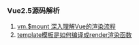 
###  Vue2.5源码解析

1.  [vm.$mount 深入理解Vue的渲染流程](/article/vue/mount.md)
2.  [template模板是如何编译成render渲染函数](/article/vue/mount.md)

